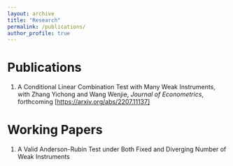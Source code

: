 ```yaml
---
layout: archive
title: "Research"
permalink: /publications/
author_profile: true
---
```

Publications
======
1. A Conditional Linear Combination Test with Many Weak Instruments, with Zhang Yichong and Wang Wenjie, *Journal of Econometrics*, forthcoming [https://arxiv.org/abs/2207.11137]


Working Papers
======
1. A Valid Anderson-Rubin Test under Both Fixed and Diverging Number of Weak Instruments
